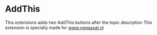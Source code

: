 AddThis
========
This extensions adds two AddThis buttons after the topic descrption
This extension is specially made for www.vwpassat.nl
